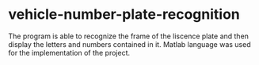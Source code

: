 # vehicle-number-plate-recognition
Τhe program is able to recognize the frame of the liscence plate and then display the letters and numbers contained in it.
Matlab language was used for the implementation of the project.
